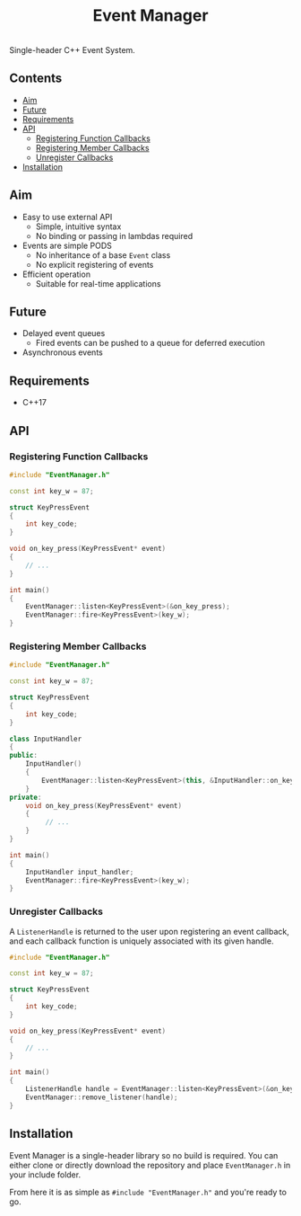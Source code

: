 
<h1 align="center"> Event Manager </h1><br>
Single-header C++ Event System.

## Contents
- [Aim](#aim)
- [Future](#future)
- [Requirements](#requirements)
- [API](#api)
	- [Registering Function Callbacks](#registering-function-callbacks)
	- [Registering Member Callbacks](#registering-member-callbacks)
	- [Unregister Callbacks](#deregister-callbacks)
- [Installation](#installation)

## Aim

 - Easy to use external API
	 - Simple, intuitive syntax
	 - No binding or passing in lambdas required
 - Events are simple PODS
	 - No inheritance of a base `Event` class
	 - No explicit registering of events
 - Efficient operation
	 - Suitable for real-time applications
	 
## Future
 - Delayed event queues
	 - Fired events can be pushed to a queue for deferred execution
 - Asynchronous events

## Requirements
- C++17

## API
### Registering Function Callbacks
```cpp
#include "EventManager.h"

const int key_w = 87;

struct KeyPressEvent
{
    int key_code;
}

void on_key_press(KeyPressEvent* event)
{
    // ...
}

int main()
{
    EventManager::listen<KeyPressEvent>(&on_key_press);
    EventManager::fire<KeyPressEvent>(key_w);
}
```

### Registering Member Callbacks
```cpp
#include "EventManager.h"

const int key_w = 87;

struct KeyPressEvent
{
    int key_code;
}

class InputHandler
{
public:
    InputHandler()
    {
        EventManager::listen<KeyPressEvent>(this, &InputHandler::on_key_press);
    }
private:
    void on_key_press(KeyPressEvent* event)
    {
         // ...
    }
}

int main()
{
    InputHandler input_handler;
    EventManager::fire<KeyPressEvent>(key_w);
}
```

### Unregister Callbacks
A `ListenerHandle` is returned to the user upon registering an event callback, and each callback function is uniquely associated with its given handle. 
```cpp
#include "EventManager.h"

const int key_w = 87;

struct KeyPressEvent
{
    int key_code;
}

void on_key_press(KeyPressEvent* event)
{
    // ...
}

int main()
{
    ListenerHandle handle = EventManager::listen<KeyPressEvent>(&on_key_press);
    EventManager::remove_listener(handle);
}
```

## Installation
Event Manager is a single-header library so no build is required. You can either clone or directly download the repository and place `EventManager.h` in your include folder.

From here it is as simple as `#include "EventManager.h"` and you're ready to go.

